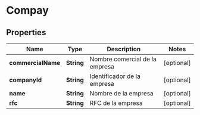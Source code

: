 # Compay

## Properties
Name | Type | Description | Notes
------------ | ------------- | ------------- | -------------
**commercialName** | **String** | Nombre comercial de la empresa |  [optional]
**companyId** | **String** | Identificador de la empresa |  [optional]
**name** | **String** | Nombre de la empresa |  [optional]
**rfc** | **String** | RFC de la empresa |  [optional]
